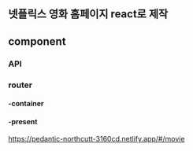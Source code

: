 ## 넷플릭스 영화 홈페이지 react로 제작

## component
### API
### router
#### -container
#### -present



https://pedantic-northcutt-3160cd.netlify.app/#/movie
